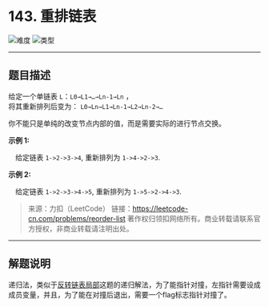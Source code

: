 # 143. 重排链表

![难度](https://img.shields.io/badge/难度-中等-f0ad4e.svg?logo=leetcode&style=flat)  ![类型](https://img.shields.io/badge/类型-链表-violet.svg?style=flat)

---

## 题目描述

给定一个单链表 `L`：`L0→L1→…→Ln-1→Ln` ，  
将其重新排列后变为： `L0→Ln→L1→Ln-1→L2→Ln-2→…`

你不能只是单纯的改变节点内部的值，而是需要实际的进行节点交换。

**示例 1:**

&emsp;给定链表 `1->2->3->4`, 重新排列为 `1->4->2->3`.

**示例 2:**

&emsp;给定链表 `1->2->3->4->5`, 重新排列为 `1->5->2->4->3`.

> 来源：力扣（LeetCode）
> 链接：https://leetcode-cn.com/problems/reorder-list
> 著作权归领扣网络所有。商业转载请联系官方授权，非商业转载请注明出处。

---

## 解题说明

递归法，类似于[反转链表局部](./0092-Reverse_Linked_List_II)这题的递归解法，为了能指针对撞，左指针需要设成成员变量，并且，为了能在对撞后退出，需要一个flag标志指针对撞了。